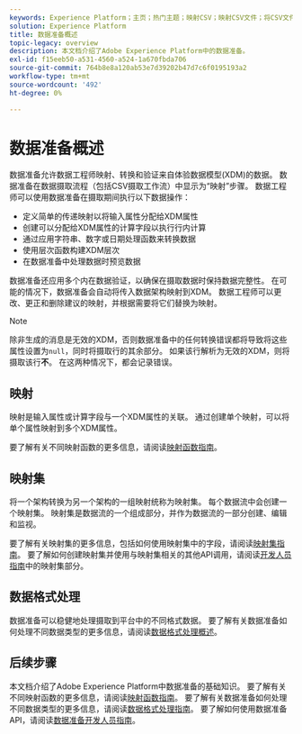 ```yaml
---
keywords: Experience Platform；主页；热门主题；映射CSV；映射CSV文件；将CSV文件映射到XDM；将CSV映射到XDM;UI指南；映射；数据准备；数据准备；准备数据；
solution: Experience Platform
title: 数据准备概述
topic-legacy: overview
description: 本文档介绍了Adobe Experience Platform中的数据准备。
exl-id: f15eeb50-a531-4560-a524-1a670fbda706
source-git-commit: 764b8e8a120ab53e7d39202b47d7c6f0195193a2
workflow-type: tm+mt
source-wordcount: '492'
ht-degree: 0%

---
```



# 数据准备概述

数据准备允许数据工程师映射、转换和验证来自体验数据模型(XDM)的数据。 数据准备在数据摄取流程（包括CSV摄取工作流）中显示为“映射”步骤。 数据工程师可以使用数据准备在摄取期间执行以下数据操作：

- 定义简单的传递映射以将输入属性分配给XDM属性
- 创建可以分配给XDM属性的计算字段以执行行内计算
- 通过应用字符串、数字或日期处理函数来转换数据
- 使用层次函数构建XDM层次
- 在数据准备中处理数据时预览数据

数据准备还应用多个内在数据验证，以确保在摄取数据时保持数据完整性。 在可能的情况下，数据准备会自动将传入数据架构映射到XDM。 数据工程师可以更改、更正和删除建议的映射，并根据需要将它们替换为映射。

>[!NOTE]
>
>除非生成的消息是无效的XDM，否则数据准备中的任何转换错误都将导致将这些属性设置为`null`，同时将摄取行的其余部分。 如果该行解析为无效的XDM，则将摄取该行&#x200B;**不**。 在这两种情况下，都会记录错误。

## 映射

映射是输入属性或计算字段与一个XDM属性的关联。 通过创建单个映射，可以将单个属性映射到多个XDM属性。

要了解有关不同映射函数的更多信息，请阅读[映射函数指南](./functions.md)。

## 映射集

将一个架构转换为另一个架构的一组映射统称为映射集。 每个数据流中会创建一个映射集。 映射集是数据流的一个组成部分，并作为数据流的一部分创建、编辑和监视。

要了解有关映射集的更多信息，包括如何使用映射集中的字段，请阅读[映射集指南](./mapping-set.md)。 要了解如何创建映射集并使用与映射集相关的其他API调用，请阅读[开发人员指南](./api/mapping-set.md)中的映射集部分。

## 数据格式处理

数据准备可以稳健地处理摄取到平台中的不同格式数据。 要了解有关数据准备如何处理不同数据类型的更多信息，请阅读[数据格式处理概述](./data-handling.md)。

## 后续步骤

本文档介绍了Adobe Experience Platform中数据准备的基础知识。 要了解有关不同映射函数的更多信息，请阅读[映射函数指南](./functions.md)。 要了解有关数据准备如何处理不同数据类型的更多信息，请阅读[数据格式处理指南](./data-handling.md#dates)。 要了解如何使用数据准备API，请阅读[数据准备开发人员指南](api/overview.md)。

